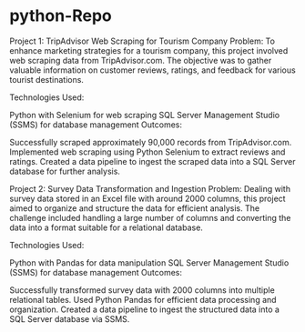 # python-Repo

Project 1: TripAdvisor Web Scraping for Tourism Company
Problem:
To enhance marketing strategies for a tourism company, this project involved web scraping data from TripAdvisor.com. The objective was to gather valuable information on customer reviews, ratings, and feedback for various tourist destinations.

Technologies Used:

Python with Selenium for web scraping
SQL Server Management Studio (SSMS) for database management
Outcomes:

Successfully scraped approximately 90,000 records from TripAdvisor.com.
Implemented web scraping using Python Selenium to extract reviews and ratings.
Created a data pipeline to ingest the scraped data into a SQL Server database for further analysis.

Project 2: Survey Data Transformation and Ingestion
Problem:
Dealing with survey data stored in an Excel file with around 2000 columns, this project aimed to organize and structure the data for efficient analysis. The challenge included handling a large number of columns and converting the data into a format suitable for a relational database.

Technologies Used:

Python with Pandas for data manipulation
SQL Server Management Studio (SSMS) for database management
Outcomes:

Successfully transformed survey data with 2000 columns into multiple relational tables.
Used Python Pandas for efficient data processing and organization.
Created a data pipeline to ingest the structured data into a SQL Server database via SSMS.
